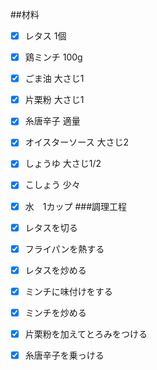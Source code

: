 ##材料

 - [x] レタス 1個
 - [x] 鶏ミンチ 100g
 - [x] ごま油 大さじ1
 - [x] 片栗粉 大さじ1
 - [x] 糸唐辛子 適量
 - [x] オイスターソース 大さじ2
 - [x] しょうゆ 大さじ1/2
 - [x] こしょう 少々
 - [x] 水　1カップ
###調理工程

 - [x] レタスを切る
 - [x] フライパンを熱する
 - [x] レタスを炒める
 - [x] ミンチに味付けをする
 - [x] ミンチを炒める
 - [x] 片栗粉を加えてとろみをつける
 - [x] 糸唐辛子を乗っける